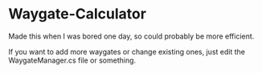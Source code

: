 # Waygate-Calculator

Made this when I was bored one day, so could probably be more efficient.

If you want to add more waygates or change existing ones, just edit the WaygateManager.cs file or something.
